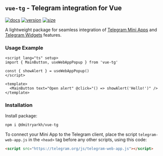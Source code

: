 ## `vue-tg` - Telegram integration for Vue 

[![docs](https://img.shields.io/badge/Documentation-gray?style=flat)](https://vue-tg.deptyped.com/)
[![version](https://img.shields.io/badge/Bot%20API-7.10-478be6?logo=telegram&style=flat)](https://core.telegram.org/bots/webapps#september-6-2024)
[![size](https://img.shields.io/bundlephobia/minzip/vue-tg?label=Size&style=flat&color=478be6)](https://bundlephobia.com/result?p=@dmitryarkh/vue-tg@latest)

A lightweight package for seamless integration of [Telegram Mini Apps](https://core.telegram.org/bots/webapps) and [Telegram Widgets](https://core.telegram.org/widgets) features.

### Usage Example

```vue
<script lang="ts" setup>
import { MainButton, useWebAppPopup } from 'vue-tg'

const { showAlert } = useWebAppPopup()
</script>

<template>
  <MainButton text="Open alert" @click="() => showAlert('Hello!')" />
</template>
```

### Installation

Install package:

```bash
npm i @dmitryarkh/vue-tg
```

To connect your Mini App to the Telegram client, place the script `telegram-web-app.js` in the `<head>` tag before any other scripts, using this code:

```html
<script src="https://telegram.org/js/telegram-web-app.js"></script>
```
